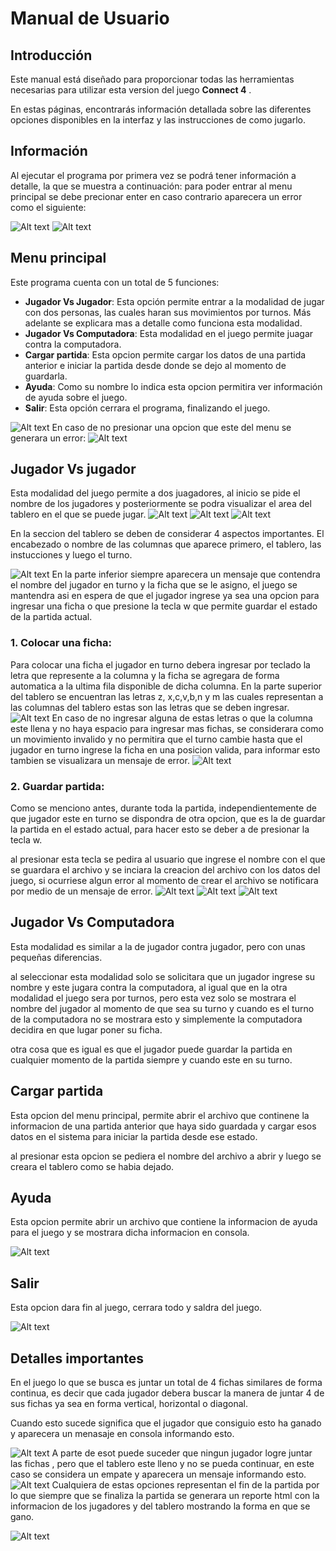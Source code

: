 
# Manual de Usuario

## Introducción

Este manual está diseñado para  proporcionar todas las herramientas  necesarias para utilizar esta version del juego **Connect 4** .

En estas páginas, encontrarás información detallada sobre las diferentes opciones disponibles en la interfaz y las instrucciones de como jugarlo.

## Información

Al ejecutar el programa por primera vez se podrá tener información a detalle, la que se muestra a continuación:
para poder entrar al menu principal se debe precionar enter en caso contrario aparecera un error como el siguiente:

![Alt text](image/img1.png)
![Alt text](image/img2.png)
## Menu principal
Este programa cuenta con un total de 5 funciones:
-   **Jugador Vs Jugador**: Esta opción permite entrar a la modalidad de jugar con dos personas, las cuales haran sus movimientos por turnos. Más adelante se explicara mas a detalle como funciona esta modalidad.
-   **Jugador Vs Computadora**: Esta modalidad en el juego permite juagar contra la computadora.
-   **Cargar partida**: Esta opcion permite cargar los datos de una partida anterior e iniciar la partida desde donde se dejo al momento de guardarla.
-   **Ayuda**: Como su nombre lo indica esta opcion permitira ver información de ayuda sobre el juego.
- **Salir**: Esta opción cerrara el programa, finalizando el juego.

![Alt text](image/img3.png)
En caso de no presionar una opcion que este del menu se generara un error:
![Alt text](image/img4.png)

## Jugador Vs jugador

Esta modalidad del juego permite a dos juagadores, al inicio se pide el nombre de los jugadores y posteriormente se podra visualizar el area del tablero en el que se puede jugar.
![Alt text](image/img5.png)
![Alt text](image/img6.png)
![Alt text](image/img11.png)




En la seccion del tablero se deben de considerar 4 aspectos importantes. El encabezado o nombre de las columnas que aparece primero, el tablero, las instucciones  y luego el turno.

![Alt text](image/img8.png)
En la parte inferior siempre aparecera un mensaje que contendra el nombre del jugador en turno y la ficha que se le asigno, el juego se mantendra asi en espera de que el jugador ingrese  ya sea una opcion para ingresar una ficha o que presione la tecla w que permite guardar el estado de la partida actual.

###  1. Colocar una ficha:

Para colocar una ficha el jugador en turno debera ingresar por teclado la letra que represente a la columna y la ficha se agregara de forma automatica a la ultima fila disponible de dicha columna. En la parte superior del tablero se encuentran las letras z, x,c,v,b,n y m las cuales representan a las columnas del tablero  estas son las letras que se deben ingresar.
![Alt text](image/img10.png)
En caso de no ingresar alguna de estas letras o que la columna este llena y no haya espacio para ingresar mas fichas, se considerara como un movimiento invalido y no permitira que el turno cambie hasta que el jugador en turno ingrese la ficha en una posicion valida, para informar esto tambien se visualizara un mensaje de error.
![Alt text](image/img9.png)
### 2. Guardar partida:
Como se menciono antes, durante toda la partida, independientemente de que jugador este en turno se dispondra de otra opcion, que es la de guardar la partida en el estado actual, para hacer esto se deber a de presionar la tecla w.

al presionar esta tecla se pedira al usuario que ingrese el nombre con el que se guardara el archivo y se inciara la creacion del archivo con los datos del juego, si ocurriese algun error al momento de crear el archivo se notificara por medio de un mensaje de error.
![Alt text](image/img13.png)
![Alt text](image/img14.png)
![Alt text](image/img16.png)

## Jugador Vs Computadora

Esta modalidad es similar a la de jugador contra jugador, pero con unas pequeñas diferencias.

al seleccionar esta modalidad solo se solicitara que un jugador ingrese su nombre y este jugara contra la computadora, al igual que en la otra modalidad el juego sera por turnos, pero esta vez solo se mostrara el nombre del jugador al momento de que sea su turno y cuando es el turno de la computadora no se mostrara esto y simplemente la computadora decidira en que lugar poner su ficha.

otra cosa que es igual es que el jugador puede guardar la partida en cualquier momento de la partida siempre y cuando este en su turno.

## Cargar partida
Esta opcion del menu principal, permite abrir el archivo que continene la informacion de una partida anterior que haya sido guardada y cargar esos datos en el sistema para iniciar la partida desde ese estado.

al presionar esta opcion se pediera el nombre del archivo a abrir  y luego se creara el tablero como se habia dejado.

## Ayuda
Esta opcion permite abrir un archivo que contiene la informacion  de ayuda para el juego y se mostrara dicha informacion en consola.

![Alt text](image/img7.png)
## Salir
Esta opcion dara fin al juego, cerrara todo y saldra del juego.


![Alt text](image/img15.png)

## Detalles importantes

En el juego lo que se busca es juntar un total de 4 fichas similares de forma continua, es decir que cada jugador debera buscar la manera de juntar 4 de sus fichas ya sea en forma vertical, horizontal o diagonal.

Cuando esto sucede significa que el jugador que consiguio esto ha ganado y aparecera un menasaje en consola informando esto.

![Alt text](image/img17.png)
A parte de esot puede suceder que ningun jugador logre juntar las fichas , pero que el tablero este lleno y no se pueda continuar, en este caso se considera un empate y aparecera un mensaje informando esto.
![Alt text](image/img19.png)
Cualquiera de estas opciones representan el fin de la partida por lo que siempre que se finaliza la partida se generara un reporte html con la informacion de los jugadores y del tablero mostrando  la forma en que se gano.

![Alt text](image/img18.png)

